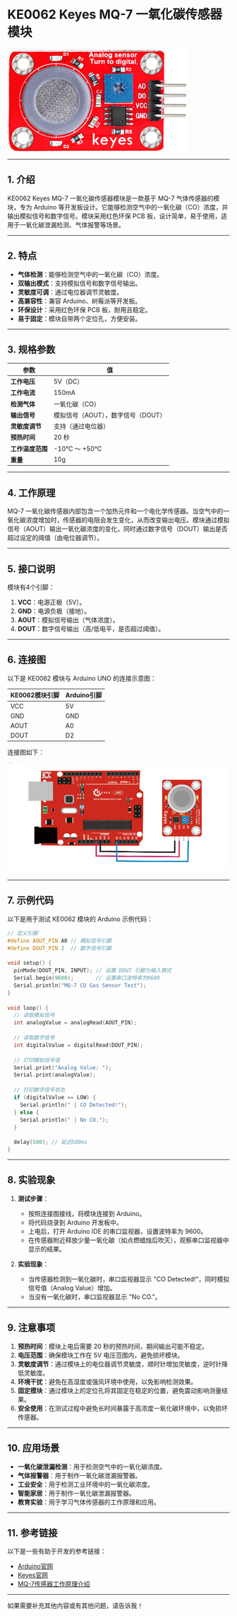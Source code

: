 # KE0062 Keyes MQ-7 一氧化碳传感器模块

![image-20250312164125014](media/image-20250312164125014.png)

---

## **1. 介绍**

KE0062 Keyes MQ-7 一氧化碳传感器模块是一款基于 MQ-7 气体传感器的模块，专为 Arduino 等开发板设计。它能够检测空气中的一氧化碳（CO）浓度，并输出模拟信号和数字信号。模块采用红色环保 PCB 板，设计简单，易于使用，适用于一氧化碳泄漏检测、气体报警等场景。

---

## **2. 特点**

- **气体检测**：能够检测空气中的一氧化碳（CO）浓度。
- **双输出模式**：支持模拟信号和数字信号输出。
- **灵敏度可调**：通过电位器调节灵敏度。
- **高兼容性**：兼容 Arduino、树莓派等开发板。
- **环保设计**：采用红色环保 PCB 板，耐用且稳定。
- **易于固定**：模块自带两个定位孔，方便安装。

---

## **3. 规格参数**

| 参数            | 值                     |
|-----------------|------------------------|
| **工作电压**    | 5V（DC）               |
| **工作电流**    | 150mA                  |
| **检测气体**    | 一氧化碳（CO）         |
| **输出信号**    | 模拟信号（AOUT），数字信号（DOUT） |
| **灵敏度调节**  | 支持（通过电位器）     |
| **预热时间**    | 20 秒                  |
| **工作温度范围**| -10℃ ～ +50℃          |
| **重量**        | 10g                    |

---

## **4. 工作原理**

MQ-7 一氧化碳传感器内部包含一个加热元件和一个电化学传感器。当空气中的一氧化碳浓度增加时，传感器的电阻会发生变化，从而改变输出电压。模块通过模拟信号（AOUT）输出一氧化碳浓度的变化，同时通过数字信号（DOUT）输出是否超过设定的阈值（由电位器调节）。

---

## **5. 接口说明**

模块有4个引脚：

1. **VCC**：电源正极（5V）。
2. **GND**：电源负极（接地）。
3. **AOUT**：模拟信号输出（气体浓度）。
4. **DOUT**：数字信号输出（高/低电平，是否超过阈值）。

---

## **6. 连接图**

以下是 KE0062 模块与 Arduino UNO 的连接示意图：

| KE0062模块引脚 | Arduino引脚 |
|----------------|-------------|
| VCC            | 5V          |
| GND            | GND         |
| AOUT           | A0          |
| DOUT           | D2          |

连接图如下：

![image-20250319100927142](media/image-20250319100927142.png)

---

## **7. 示例代码**

以下是用于测试 KE0062 模块的 Arduino 示例代码：

```cpp
// 定义引脚
#define AOUT_PIN A0 // 模拟信号引脚
#define DOUT_PIN 2  // 数字信号引脚

void setup() {
  pinMode(DOUT_PIN, INPUT); // 设置 DOUT 引脚为输入模式
  Serial.begin(9600);       // 设置串口波特率为9600
  Serial.println("MQ-7 CO Gas Sensor Test");
}

void loop() {
  // 读取模拟信号
  int analogValue = analogRead(AOUT_PIN);

  // 读取数字信号
  int digitalValue = digitalRead(DOUT_PIN);

  // 打印模拟信号值
  Serial.print("Analog Value: ");
  Serial.print(analogValue);

  // 打印数字信号状态
  if (digitalValue == LOW) {
    Serial.println(" | CO Detected!");
  } else {
    Serial.println(" | No CO.");
  }

  delay(500); // 延迟500ms
}
```

---

## **8. 实验现象**

1. **测试步骤**：
   - 按照连接图接线，将模块连接到 Arduino。
   - 将代码烧录到 Arduino 开发板中。
   - 上电后，打开 Arduino IDE 的串口监视器，设置波特率为 9600。
   - 在传感器附近释放少量一氧化碳（如点燃蜡烛后吹灭），观察串口监视器中显示的结果。

2. **实验现象**：
   - 当传感器检测到一氧化碳时，串口监视器显示 "CO Detected!"，同时模拟信号值（Analog Value）增加。
   - 当没有一氧化碳时，串口监视器显示 "No CO."。

---

## **9. 注意事项**

1. **预热时间**：模块上电后需要 20 秒的预热时间，期间输出可能不稳定。
2. **电压范围**：确保模块工作在 5V 电压范围内，避免损坏模块。
3. **灵敏度调节**：通过模块上的电位器调节灵敏度，顺时针增加灵敏度，逆时针降低灵敏度。
4. **环境干扰**：避免在高湿度或强风环境中使用，以免影响检测效果。
5. **固定模块**：通过模块上的定位孔将其固定在稳定的位置，避免震动影响测量结果。
6. **安全使用**：在测试过程中避免长时间暴露于高浓度一氧化碳环境中，以免损坏传感器。

---

## **10. 应用场景**

- **一氧化碳泄漏检测**：用于检测空气中的一氧化碳浓度。
- **气体报警器**：用于制作一氧化碳泄漏报警器。
- **工业安全**：用于检测工业环境中的一氧化碳浓度。
- **智能家居**：用于制作一氧化碳泄漏报警器。
- **教育实验**：用于学习气体传感器的工作原理和应用。

---

## **11. 参考链接**

以下是一些有助于开发的参考链接：
- [Arduino官网](https://www.arduino.cc/)
- [Keyes官网](http://www.keyes-robot.com/)
- [MQ-7传感器工作原理介绍](https://www.pololu.com/file/0J314/MQ7.pdf)

---

如果需要补充其他内容或有其他问题，请告诉我！
